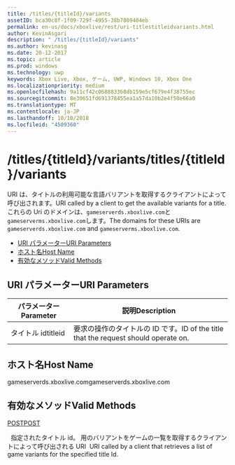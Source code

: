 ```yaml
---
title: /titles/{titleId}/variants
assetID: bca30c8f-1f09-729f-4955-38b7809404eb
permalink: en-us/docs/xboxlive/rest/uri-titlestitleidvariants.html
author: KevinAsgari
description: " /titles/{titleId}/variants"
ms.author: kevinasg
ms.date: 20-12-2017
ms.topic: article
ms.prod: windows
ms.technology: uwp
keywords: Xbox Live, Xbox, ゲーム, UWP, Windows 10, Xbox One
ms.localizationpriority: medium
ms.openlocfilehash: 9a11cf42c068883368db159e5cf679e4f38755ec
ms.sourcegitcommit: 8e30651fd691378455ea1a57da10b2e4f50e66a0
ms.translationtype: MT
ms.contentlocale: ja-JP
ms.lasthandoff: 10/10/2018
ms.locfileid: "4509360"
---
```

# <a name="titlestitleidvariants"></a><span data-ttu-id="e0694-104">/titles/{titleId}/variants</span><span class="sxs-lookup"><span data-stu-id="e0694-104">/titles/{titleId}/variants</span></span>
<span data-ttu-id="e0694-105">URI は、タイトルの利用可能な言語バリアントを取得するクライアントによって呼び出されます。</span><span class="sxs-lookup"><span data-stu-id="e0694-105">URI called by a client to get the available variants for a title.</span></span> <span data-ttu-id="e0694-106">これらの Uri のドメインは、`gameserverds.xboxlive.com`と`gameserverms.xboxlive.com`します。</span><span class="sxs-lookup"><span data-stu-id="e0694-106">The domains for these URIs are `gameserverds.xboxlive.com` and `gameserverms.xboxlive.com`.</span></span>
 
  * [<span data-ttu-id="e0694-107">URI パラメーター</span><span class="sxs-lookup"><span data-stu-id="e0694-107">URI Parameters</span></span>](#ID4EU)
  * [<span data-ttu-id="e0694-108">ホスト名</span><span class="sxs-lookup"><span data-stu-id="e0694-108">Host Name</span></span>](#ID4EIB)
  * [<span data-ttu-id="e0694-109">有効なメソッド</span><span class="sxs-lookup"><span data-stu-id="e0694-109">Valid Methods</span></span>](#ID4EPB)
 
<a id="ID4EU"></a>

 
## <a name="uri-parameters"></a><span data-ttu-id="e0694-110">URI パラメーター</span><span class="sxs-lookup"><span data-stu-id="e0694-110">URI Parameters</span></span>
 
| <span data-ttu-id="e0694-111">パラメーター</span><span class="sxs-lookup"><span data-stu-id="e0694-111">Parameter</span></span>| <span data-ttu-id="e0694-112">説明</span><span class="sxs-lookup"><span data-stu-id="e0694-112">Description</span></span>| 
| --- | --- | 
| <span data-ttu-id="e0694-113">タイトル id</span><span class="sxs-lookup"><span data-stu-id="e0694-113">titleid</span></span>| <span data-ttu-id="e0694-114">要求の操作のタイトルの ID です。</span><span class="sxs-lookup"><span data-stu-id="e0694-114">ID of the title that the request should operate on.</span></span>| 
  
<a id="ID4EIB"></a>

 
## <a name="host-name"></a><span data-ttu-id="e0694-115">ホスト名</span><span class="sxs-lookup"><span data-stu-id="e0694-115">Host Name</span></span>
 
<span data-ttu-id="e0694-116">gameserverds.xboxlive.com</span><span class="sxs-lookup"><span data-stu-id="e0694-116">gameserverds.xboxlive.com</span></span>
  
<a id="ID4EPB"></a>

 
## <a name="valid-methods"></a><span data-ttu-id="e0694-117">有効なメソッド</span><span class="sxs-lookup"><span data-stu-id="e0694-117">Valid Methods</span></span>
  
[<span data-ttu-id="e0694-118">POST</span><span class="sxs-lookup"><span data-stu-id="e0694-118">POST</span></span>](uri-titlestitleidvariants-post.md)
 
<span data-ttu-id="e0694-119">&nbsp;&nbsp;指定されたタイトル id。 用のバリアントをゲームの一覧を取得するクライアントによって呼び出される URI</span><span class="sxs-lookup"><span data-stu-id="e0694-119">&nbsp;&nbsp;URI called by a client that retrieves a list of game variants for the specified title Id.</span></span>
   